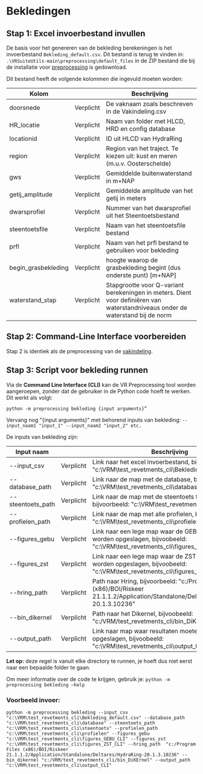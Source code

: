 # Bekledingen

## Stap 1: Excel invoerbestand invullen

De basis voor het genereren van de bekleding berekeningen is het invoerbestand `Bekleding_default.csv`. Dit bestand is terug te vinden in: ```.\VRSuiteUtils-main\preprocessing\default_files``` in de ZIP bestand die bij de installatie voor [preprocessing](..\Installaties\VRUtils.md) is gedownload.

Dit bestand heeft de volgende kolommen die ingevuld moeten worden:

| Kolom       	          | 	           | Beschrijving                                                                                                                                                                                 	 |
|------------------------|-------------|------------------------------------------------------------------------------------------------------------------------------------------------------------------------------------------------|
| doorsnede 	            | Verplicht 	 | De vaknaam zoals beschreven in de Vakindeling.csv                                                                                                                                              |
| HR_locatie    	 | Verplicht 	 | Naam van folder met HLCD, HRD en config database                                                                                                                                               |
| locationid     	       | Verplicht 	 | ID uit HLCD van HydraRing                                                                                                                                                                      |
| region    	            | Verplicht 	 | Region van het traject. Te kiezen uit: kust en meren (m.u.v. Oosterschelde)                                                                                                                    |
| gws   	                | Verplicht 	 | Gemiddelde buitenwaterstand in m+NAP                                                                                                                                                           |
| getij_amplitude	       | Verplicht 	 | Gemiddelde amplitude van het getij in meters                                                                                                                                                   |
| dwarsprofiel	          | Verplicht 	 | Nummer van het dwarsprofiel uit het Steentoetsbestand                                                                                                                                          |
| steentoetsfile     	   | Verplicht 	 | Naam van het steentoetsfile bestand                                                                                                                                                            |
| prfl    	              | Verplicht 	 | Naam van het prfl bestand te gebruiken voor bekleding                                                                                                                                          |
| begin_grasbekleding    | Verplicht 	 | hoogte waarop de grasbekleding begint (dus onderste punt) [m+NAP]                                                                                                                              |
| waterstand_stap  	           | Verplicht 	 | Stapgrootte voor Q-variant berekeningen in meters. Dient voor definiëren van waterstandniveaus onder de waterstand bij de norm                                                                 |


## Stap 2: Command-Line Interface voorbereiden

Stap 2 is identiek als de preprocessing van de [vakindeling](Vakindeling.md).

## Stap 3: Script voor bekleding runnen  

Via de **Command Line Interface (CLI)** kan de VR Preprocessing tool worden aangeroepen, zonder dat de gebruiker in de Python code hoeft te werken. Dit werkt als volgt:

```
python -m preprocessing bekleding {input arguments}”
```

Vervang nog "{input arguments}" met behorend inputs van bekleding: ```--input_naam1 "input_1" --input_naam2 "input_2" etc.```

De inputs van bekleding zijn: 

| Input naam       	      | 	           | Beschrijving                                                                                                                                                                                 	                                        |
|-------------------------|-------------|---------------------------------------------------------------------------------------------------------------------------------------------------------------------------------------------------------------------------------------|
| --input_csv 	       | Verplicht 	 | 	Link naar het excel invoerbestand, bijvoorbeeld: "c:\VRM\test_revetments_cli\Bekleding_default.csv"                                                                                                                                  |
| --database_path     	 | Verplicht 	 | Link naar de map met de database, bijvoorbeeld: "c:\VRM\test_revetments_cli\database"                                                                                                                                                 |
| --steentoets_path    	   | Verplicht 	 | Link naar de map met de steentoets files, bijvoorbeeld: "c:\VRM\test_revetments_cli\steentoets"	                                                                                                                                      |
| --profielen_path    | Verplicht 	 | Link naar de map met alle profielen, bijvoobeeld: "c:\VRM\test_revetments_cli\profielen"                                                                                                                                            	 |
| --figures_gebu    | Verplicht 	 | Link naar een lege map waar de GEBU figuren kunnen worden opgeslagen, bijvoobeeld: "c:\VRM\test_revetments_cli\figures_GEBU_CLI"                                                                                                      |
| --figures_zst    | Verplicht 	 | Link naar een lege map waar de ZST figuren kunnen worden opgeslagen, bijvoobeeld: "c:\VRM\test_revetments_cli\figures_ZST_CLI"                                                                                                                                |
| --hring_path    | Verplicht 	 | Path naar Hring, bijvoorbeeld: "c:/Program Files (x86)/BOI/Riskeer 21.1.1.2/Application/Standalone/Deltares/HydraRing-20.1.3.10236"                                                                                                   |
| --bin_dikernel    | Verplicht 	 | Path naar het Dikernel, bijvoobeeld: "c:/VRM/test_revetments_cli/bin_DiKErnel"                                                                                                                                                        |
| --output_path    | Verplicht 	 | Link naar map waar resultaten moeten worden opgeslagen, bijvoobeeld: "c:\VRM\test_revetments_cli\output_CLI"                                                                                                                          |

**Let op:** deze regel is vanuit elke directory te runnen, je hoeft dus niet eerst naar een bepaalde folder te gaan.


Om meer informatie over de code te krijgen, gebruik je: 
``` python -m preprocessing bekleding –help ```

### Voorbeeld invoer: 
```
python -m preprocessing bekleding --input_csv "c:\VRM\test_revetments_cli\Bekleding_default.csv" --database_path "c:\VRM\test_revetments_cli\database" --steentoets_path "c:\VRM\test_revetments_cli\steentoets" --profielen_path "c:\VRM\test_revetments_cli\profielen" --figures_gebu "c:\VRM\test_revetments_cli\figures_GEBU_CLI" --figures_zst "c:\VRM\test_revetments_cli\figures_ZST_CLI" --hring_path  "c:/Program Files (x86)/BOI/Riskeer 21.1.1.2/Application/Standalone/Deltares/HydraRing-20.1.3.10236" --bin_dikernel "c:/VRM/test_revetments_cli/bin_DiKErnel" --output_path "c:\VRM\test_revetments_cli\output_CLI"
```

